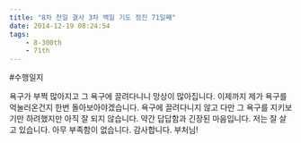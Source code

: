 ```yaml
---
title: "8차 천일 결사 3차 백일 기도 정진 71일째"
date: 2014-12-19 08:24:54
tags:
    - 8-300th
    - 71th
---
```


#수행일지

욕구가 부쩍 많아지고 그 욕구에 끌려다니니 망상이 많아집니다. 이제까지 제가 욕구를 억눌러온건지 한번 돌아보아야겠습니다. 욕구에 끌려다니지 않고 다만 그 욕구를 지키보기만 하려했지만 아직 잘 되지 않습니다. 약간 답답함과 긴장된 마음입니다. 저는 잘 살고 있습니다. 아무 부족함이 없습니다. 감사합니다. 부처님!
